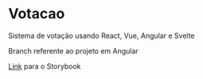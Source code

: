 # Votacao
Sistema de votação usando React, Vue, Angular e Svelte

Branch referente ao projeto em Angular

[Link](https://60f47c85ede6ee003b69fdbf-zgfkoprumo.chromatic.com/?path=/story/form--form-1) para o Storybook
